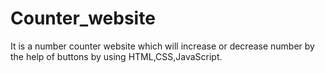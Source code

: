 # Counter_website
It is a number counter website which will increase or decrease number by the help of buttons by using HTML,CSS,JavaScript.
